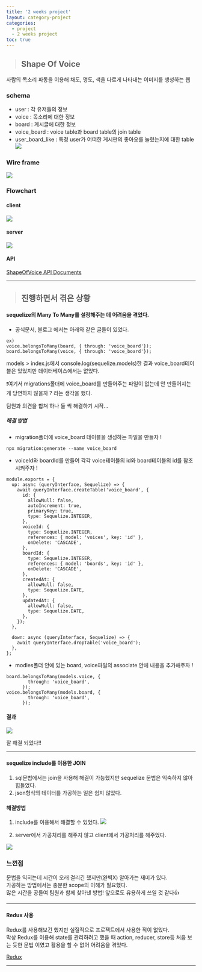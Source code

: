 ```yaml
---
title: '2 weeks project'
layout: category-project
categories:
  - project
  - 2 weeks project
toc: true
---
```


> ## Shape Of Voice

사람의 목소리 파동을 이용해 채도, 명도, 색을 다르게 나타내는 이미지를 생성하는 웹

### schema

- user : 각 유저들의 정보
- voice : 목소리에 대한 정보
- board : 게시글에 대한 정보
- voice_board : voice table과 board table의 join table
- user_board_like : 특정 user가 어떠한 게시판의 좋아요를 눌렀는지에 대한 table
  ![](/img/schema.png)

### Wire frame

![](/img/wireframe.png)

### Flowchart

#### client

![](/img/client_flowchart.png)

#### server

![](/img/server_flowchart_2.png)

#### API

[ShapeOfVoice API Documents](https://app.gitbook.com/@cloudacesending/s/shapeofvoice/)

---

> ## 진행하면서 겪은 상황

#### sequelize의 Many To Many를 설정해주는 데 어려움을 겪었다.

- 공식문서, 블로그 에서는 아래와 같은 글들이 있었다.

```
ex)
voice.belongsToMany(board, { through: 'voice_board'});
board.belongsToMany(voice, { through: 'voice_board'});
```

models > index.js에서 console.log(sequelize.models)한 결과 voice_board테이블은
있었지만 데이터베이스에서는 없었다.

❗️여기서 migrations폴더에 voice_board를 만들어주는 파일이 없는데 안 만들어지는 게 당연하지 않을까 ? 라는 생각을 했다.

팀원과 의견을 합쳐 하나 둘 씩 해결하기 시작...

##### 해결 방법

- migration폴더에 voice_board 테이블을 생성하는 파일을 만들자 !

```
npx migration:generate --name voice_board
```

- voiceId와 boardId를 만들어 각각 voice테이블의 id와 board테이블의 id를 참조시켜주자 !

```
module.exports = {
  up: async (queryInterface, Sequelize) => {
    await queryInterface.createTable('voice_board', {
      id: {
        allowNull: false,
        autoIncrement: true,
        primaryKey: true,
        type: Sequelize.INTEGER,
      },
      voiceId: {
        type: Sequelize.INTEGER,
        references: { model: 'voices', key: 'id' },
        onDelete: 'CASCADE',
      },
      boardId: {
        type: Sequelize.INTEGER,
        references: { model: 'boards', key: 'id' },
        onDelete: 'CASCADE',
      },
      createdAt: {
        allowNull: false,
        type: Sequelize.DATE,
      },
      updatedAt: {
        allowNull: false,
        type: Sequelize.DATE,
      },
    });
  },

  down: async (queryInterface, Sequelize) => {
    await queryInterface.dropTable('voice_board');
  },
};
```

- modles폴더 안에 있는 board, voice파일의 associate 안에 내용을 추가해주자 !

```
board.belongsToMany(models.voice, {
        through: 'voice_board',
      });
voice.belongsToMany(models.board, {
        through: 'voice_board',
      });
```

#### 결과

![](/img/result.png)

잘 해결 되었다!!

---

#### sequelize include를 이용한 JOIN

1. sql문법에서는 join을 사용해 해결이 가능했지만 sequelize 문법은 익숙하지 않아 힘들었다.
2. json형식의 데이터를 가공하는 일은 쉽지 않았다.

#### 해결방법

1. include를 이용해서 해결할 수 있었다.
   ![](/img/include.png)

2. server에서 가공처리를 해주지 않고 client에서 가공처리를 해주었다.

![](/img/map.png)

### 느낀점

문법을 익히는데 시간이 오래 걸리긴 했지만(완벽X) 알아가는 재미가 있다.<br>
가공하는 방법에서는 충분한 scope의 이해가 필요했다. <br>
많은 시간을 공들여 팀원과 함께 찾아낸 방법! 앞으로도 유용하게 쓰일 것 같다👍

---

#### Redux 사용

Redux를 사용해보긴 했지만 실질적으로 프로젝트에서 사용한 적이 없었다. <br />
막상 Redux를 이용해 state를 관리하려고 했을 때 action, reducer, store등 처음 보는 듯한
문법 이였고 활용을 할 수 없어 어려움을 겪었다.

<a href="http://localhost:4000/frontend/redux/Redux/">Redux</a>

---
